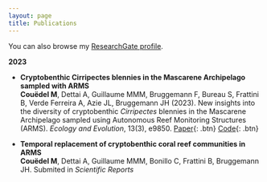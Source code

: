 ```yaml
---
layout: page
title: Publications
---
```


You can also browse my <a href="[https://scholar.google.co.in/citations?user=Z-7pPYEAAAAJ&hl=en](https://www.researchgate.net/profile/Marion-Couedel?ev=hdr_xprf&_tp=eyJjb250ZXh0Ijp7ImZpcnN0UGFnZSI6Il9kaXJlY3QiLCJwYWdlIjoiaG9tZSIsInBvc2l0aW9uIjoiZ2xvYmFsSGVhZGVyIn19)" target="_blank">ResearchGate profile</a>.
<br />

**2023**

- **Cryptobenthic Cirripectes blennies in the Mascarene Archipelago sampled with ARMS**  
  **Couëdel M**, Dettai A, Guillaume MMM, Bruggemann F, Bureau S, Frattini B, Verde Ferreira A, Azie JL, Bruggemann JH (2023).
  New insights into the diversity of cryptobenthic *Cirripectes* blennies in the Mascarene Archipelago sampled using Autonomous Reef Monitoring Structures (ARMS).
  *Ecology and Evolution*, 13(3), e9850.
  [Paper](https://doi.org/10.1002/ece3.9850){: .btn}
  [Code](https://github.com/Mcouedel/Couedel_etal2023_Cirripectes){: .btn} 
 

- **Temporal replacement of cryptobenthic coral reef communities in ARMS**  
  **Couëdel M**, Dettai A, Guillaume MMM, Bonillo C, Frattini B, Bruggemann JH.
  Submited in *Scientific Reports*
